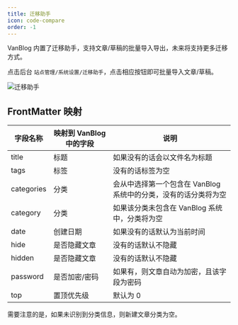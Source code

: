 ```yaml
---
title: 迁移助手
icon: code-compare
order: -1
---
```


VanBlog 内置了迁移助手，支持文章/草稿的批量导入导出，未来将支持更多迁移方式。

点击后台 `站点管理/系统设置/迁移助手`，点击相应按钮即可批量导入文章/草稿。

![迁移助手](https://pic.mereith.com/img/51476ad02bfdf0c84f88389d21faabdf.clipboard-2022-09-17.png)

## FrontMatter 映射

| 字段名称 | 映射到 VanBlog 中的字段 | 说明 |
| --- | --- | --- |
| title | 标题 | 如果没有的话会以文件名为标题 |
| tags | 标签 | 没有的话标签为空 |
| categories | 分类 | 会从中选择第一个包含在 VanBlog 系统中的分类，没有的话分类将为空 |
| category | 分类 | 如果该分类未包含在 VanBlog 系统中，分类将为空 |
| date | 创建日期 | 如果没有的话默认为当前时间 |
| hide | 是否隐藏文章 | 没有的话默认不隐藏 |
| hidden | 是否隐藏文章 | 没有的话默认不隐藏 |
| password | 是否加密/密码 | 如果有，则文章自动为加密，且该字段为密码 |
| top | 置顶优先级 | 默认为 0 |

需要注意的是，如果未识别到分类信息，则新建文章分类为空。
